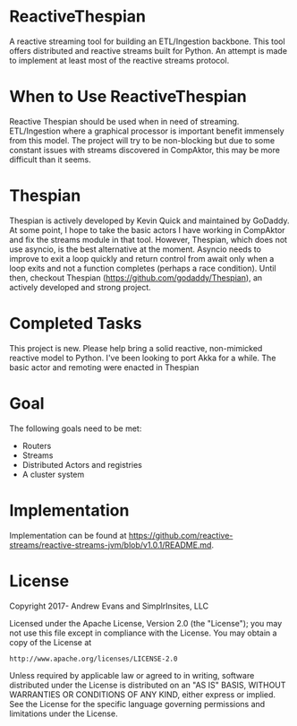 # ReactiveThespian

A reactive streaming tool for building an ETL/Ingestion backbone. This tool offers distributed and reactive streams built for Python. An attempt is made to implement at least most of the reactive streams protocol. 

# When to Use ReactiveThespian

Reactive Thespian should be used when in need of streaming. ETL/Ingestion where a graphical processor is important benefit immensely from this model. The project will try to be non-blocking but due to some constant issues with streams discovered in CompAktor, this may be more difficult than it seems.

# Thespian

Thespian is actively developed by Kevin Quick and maintained by GoDaddy. At some point, I hope to take the basic actors I have working in CompAktor and fix the streams module in that tool. However, Thespian, which does not use asyncio, is the best alternative at the moment. Asyncio needs to improve to exit a loop quickly and return control from await only when a loop exits and not a function completes (perhaps a race condition). Until then, checkout Thespian (https://github.com/godaddy/Thespian), an actively developed and strong project.

# Completed Tasks

This project is new. Please help bring a solid reactive, non-mimicked reactive model to Python. I've been looking to port Akka for a while. The basic actor and remoting were enacted in Thespian

# Goal

The following goals need to be met:

- Routers
- Streams
- Distributed Actors and registries
- A cluster system

# Implementation

Implementation can be found at https://github.com/reactive-streams/reactive-streams-jvm/blob/v1.0.1/README.md.

# License

Copyright 2017- Andrew Evans and SimplrInsites, LLC

Licensed under the Apache License, Version 2.0 (the "License");
you may not use this file except in compliance with the License.
You may obtain a copy of the License at

    http://www.apache.org/licenses/LICENSE-2.0

Unless required by applicable law or agreed to in writing, software
distributed under the License is distributed on an "AS IS" BASIS,
WITHOUT WARRANTIES OR CONDITIONS OF ANY KIND, either express or implied.
See the License for the specific language governing permissions and
limitations under the License.



